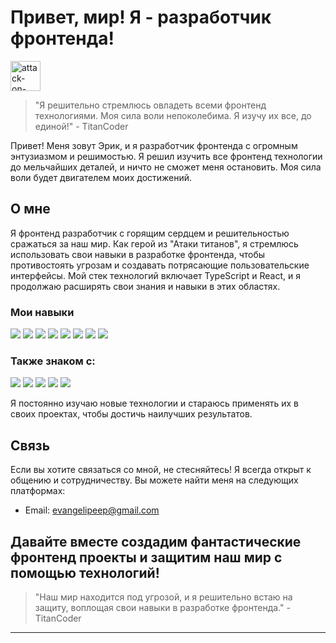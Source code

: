 # Привет, мир! Я - разработчик фронтенда!

<img width="48" height="48" src="https://img.icons8.com/material-outlined/48/attack-on-titan.png" alt="attack-on-titan"/>

> "Я решительно стремлюсь овладеть всеми фронтенд технологиями. Моя сила воли непоколебима. Я изучу их все, до единой!" - TitanCoder

Привет! Меня зовут Эрик, и я разработчик фронтенда с огромным энтузиазмом и решимостью. Я решил изучить все фронтенд технологии до мельчайших деталей, и ничто не сможет меня остановить. Моя сила воли будет двигателем моих достижений.

## О мне

Я фронтенд разработчик с горящим сердцем и решительностью сражаться за наш мир. Как герой из "Атаки титанов", я стремлюсь использовать свои навыки в разработке фронтенда, чтобы противостоять угрозам и создавать потрясающие пользовательские интерфейсы. Мой стек технологий включает TypeScript и React, и я продолжаю расширять свои знания и навыки в этих областях.

### Мои навыки

<img src="https://img.shields.io/badge/React-b17738?style=for-the-badge&logo=React&logoColor=03b9cf" /> <img src="https://img.shields.io/badge/TypeScript-b17738?style=for-the-badge&logo=TypeScript&logoColor=03b9cf" /> <img src="https://img.shields.io/badge/Tailwind CSS-b17738?style=for-the-badge&logo=Tailwind CSS&logoColor=03b9cf" /> <img src="https://img.shields.io/badge/Framer-b17738?style=for-the-badge&logo=Framer&logoColor=03b9cf" /> <img src="https://img.shields.io/badge/HTML5-b17738?style=for-the-badge&logo=HTML5&logoColor=03b9cf" /> <img src="https://img.shields.io/badge/CSS3-b17738?style=for-the-badge&logo=CSS3&logoColor=03b9cf" /> <img src="https://img.shields.io/badge/JavaScript-b17738?style=for-the-badge&logo=JavaScript&logoColor=03b9cf" /> <img src="https://img.shields.io/badge/React Router-b17738?style=for-the-badge&logo=React Router&logoColor=03b9cf" />

### Также знаком с:
<img src="https://img.shields.io/badge/Material UI-b17738?style=for-the-badge&logo=MUI&logoColor=00272c" />
 <img src="https://img.shields.io/badge/Sass-b17738?style=for-the-badge&logo=Sass&logoColor=00272c" />
<img src="https://img.shields.io/badge/Docker-b17738?style=for-the-badge&logo=Docker&logoColor=00272c" /> <img src="https://img.shields.io/badge/NestJS-b17738?style=for-the-badge&logo=NestJS&logoColor=00272c" /> <img src="https://img.shields.io/badge/MongoDB-b17738?style=for-the-badge&logo=MongoDB&logoColor=00272c" />

Я постоянно изучаю новые технологии и стараюсь применять их в своих проектах, чтобы достичь наилучших результатов.

## Связь

Если вы хотите связаться со мной, не стесняйтесь! Я всегда открыт к общению и сотрудничеству. Вы можете найти меня на следующих платформах:

- Email: evangelipeep@gmail.com

## Давайте вместе создадим фантастические фронтенд проекты и защитим наш мир с помощью технологий!

> "Наш мир находится под угрозой, и я решительно встаю на защиту, воплощая свои навыки в разработке фронтенда." - TitanCoder


---
